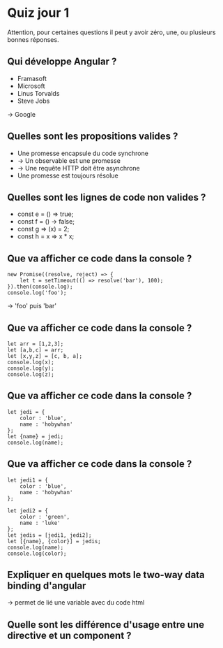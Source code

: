 # Quiz jour 1

Attention, pour certaines questions il peut y avoir zéro, une, ou plusieurs bonnes réponses.

## Qui développe Angular ?

* Framasoft
* Microsoft
* Linus Torvalds
* Steve Jobs 

-> Google

## Quelles sont les propositions valides ?

* Une promesse encapsule du code synchrone
* -> Un observable est une promesse
* -> Une requête HTTP doit être asynchrone
* Une promesse est toujours résolue

## Quelles sont les lignes de code non valides ?

* const e = () => true;
* const f = () -> false;
* const g => (x) = 2;
* const h = x => x * x;

## Que va afficher ce code dans la console ?

    new Promise((resolve, reject) => {
        let t = setTimeout(() => resolve('bar'), 100); 
    }).then(console.log);
    console.log('foo');

-> 'foo' puis 'bar'

## Que va afficher ce code dans la console ?

    let arr = [1,2,3];
    let [a,b,c] = arr;
    let [x,y,z] = [c, b, a];
    console.log(x);
    console.log(y);
    console.log(z);

## Que va afficher ce code dans la console ?

    let jedi = {
        color : 'blue',
        name : 'hobywhan'
    };
    let {name} = jedi;
    console.log(name);


## Que va afficher ce code dans la console ?

    let jedi1 = {
        color : 'blue',
        name : 'hobywhan'
    };
    
    let jedi2 = {
        color : 'green',
        name : 'luke'
    };
    let jedis = [jedi1, jedi2];
    let [{name}, {color}] = jedis;
    console.log(name);
    console.log(color);

## Expliquer en quelques mots le two-way data binding d'angular

-> permet de lié une variable avec du code html

## Quelle sont les différence d'usage entre une directive et un component ?






